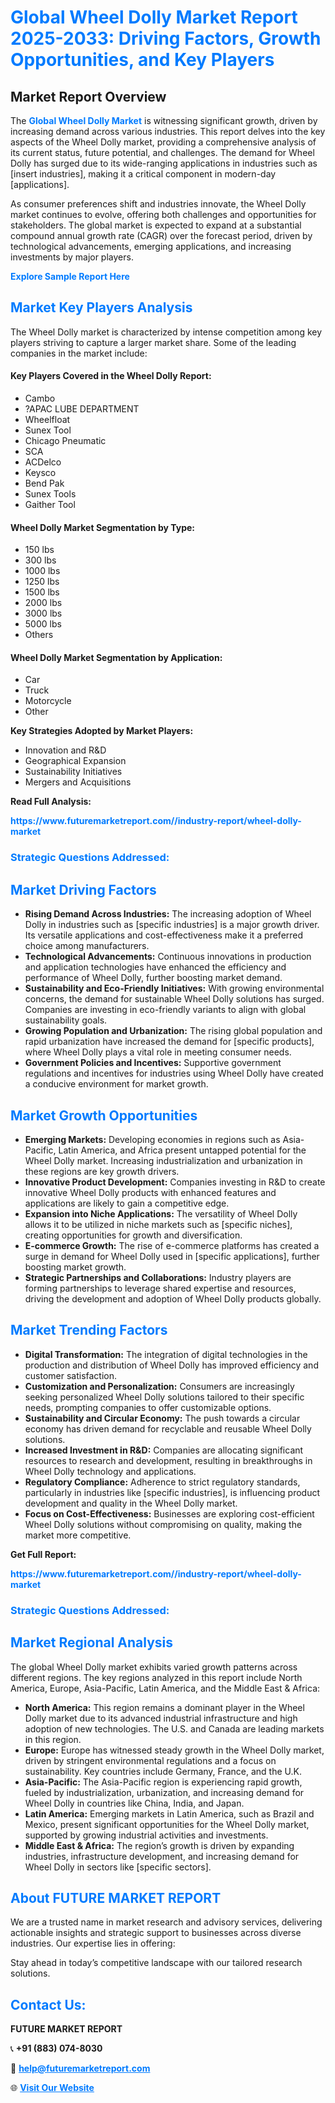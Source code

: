 <h1 style="color: #007BFF;">Global Wheel Dolly Market Report 2025-2033: Driving Factors, Growth Opportunities, and Key Players</h1>

<section id="overview">
<h2>Market Report Overview</h2>
<p>The <a href="https://www.futuremarketreport.com//industry-report/wheel-dolly-market" style="color: #007BFF; text-decoration: none;"><strong>Global Wheel Dolly Market</strong></a> is witnessing significant growth, driven by increasing demand across various industries. This report delves into the key aspects of the Wheel Dolly market, providing a comprehensive analysis of its current status, future potential, and challenges. The demand for Wheel Dolly has surged due to its wide-ranging applications in industries such as [insert industries], making it a critical component in modern-day [applications].</p>
<p>As consumer preferences shift and industries innovate, the Wheel Dolly market continues to evolve, offering both challenges and opportunities for stakeholders. The global market is expected to expand at a substantial compound annual growth rate (CAGR) over the forecast period, driven by technological advancements, emerging applications, and increasing investments by major players.</p>
</section>

<section id="overview">
<p><a href="https://www.futuremarketreport.com//request-sample/reportId=88085" style="color: #007BFF; text-decoration: none;"><strong>Explore Sample Report Here</strong></a></p>
</section>

<section id="key-players">
<h2 style="color: #007BFF;">Market Key Players Analysis</h2>
<p>The Wheel Dolly market is characterized by intense competition among key players striving to capture a larger market share. Some of the leading companies in the market include:</p>
<h4>Key Players Covered in the Wheel Dolly Report:</h4>
<ul><li>Cambo</li><li>?APAC LUBE DEPARTMENT</li><li>Wheelfloat</li><li>Sunex Tool</li><li>Chicago Pneumatic</li><li>SCA</li><li>ACDelco</li><li>Keysco</li><li>Bend Pak</li><li>Sunex Tools</li><li>Gaither Tool</li></ul>
<h4>Wheel Dolly Market Segmentation by Type:</h4>
<ul><li>150 lbs</li><li>300 lbs</li><li>1000 lbs</li><li>1250 lbs</li><li>1500 lbs</li><li>2000 lbs</li><li>3000 lbs</li><li>5000 lbs</li><li>Others</li></ul>

<h4>Wheel Dolly Market Segmentation by Application:</h4>
<ul><li>Car</li><li>Truck</li><li>Motorcycle</li><li>Other</li></ul>
<p><strong>Key Strategies Adopted by Market Players:</strong></p>
<ul>
<li>Innovation and R&D</li>
<li>Geographical Expansion</li>
<li>Sustainability Initiatives</li>
<li>Mergers and Acquisitions</li>
</ul>
</section>

<section>
<p><strong>Read Full Analysis: </strong></p><a href="https://www.futuremarketreport.com//industry-report/wheel-dolly-market" style="color: #007BFF; text-decoration: none;"><strong>https://www.futuremarketreport.com//industry-report/wheel-dolly-market</strong></a>
<h3 style="color: #007BFF;">Strategic Questions Addressed:</h3>
</section>

<section id="driving-factors">
<h2 style="color: #007BFF;">Market Driving Factors</h2>
<ul>
<li><strong>Rising Demand Across Industries:</strong> The increasing adoption of Wheel Dolly in industries such as [specific industries] is a major growth driver. Its versatile applications and cost-effectiveness make it a preferred choice among manufacturers.</li>
<li><strong>Technological Advancements:</strong> Continuous innovations in production and application technologies have enhanced the efficiency and performance of Wheel Dolly, further boosting market demand.</li>
<li><strong>Sustainability and Eco-Friendly Initiatives:</strong> With growing environmental concerns, the demand for sustainable Wheel Dolly solutions has surged. Companies are investing in eco-friendly variants to align with global sustainability goals.</li>
<li><strong>Growing Population and Urbanization:</strong> The rising global population and rapid urbanization have increased the demand for [specific products], where Wheel Dolly plays a vital role in meeting consumer needs.</li>
<li><strong>Government Policies and Incentives:</strong> Supportive government regulations and incentives for industries using Wheel Dolly have created a conducive environment for market growth.</li>
</ul>
</section>

<section id="growth-opportunities">
<h2 style="color: #007BFF;">Market Growth Opportunities</h2>
<ul>
<li><strong>Emerging Markets:</strong> Developing economies in regions such as Asia-Pacific, Latin America, and Africa present untapped potential for the Wheel Dolly market. Increasing industrialization and urbanization in these regions are key growth drivers.</li>
<li><strong>Innovative Product Development:</strong> Companies investing in R&D to create innovative Wheel Dolly products with enhanced features and applications are likely to gain a competitive edge.</li>
<li><strong>Expansion into Niche Applications:</strong> The versatility of Wheel Dolly allows it to be utilized in niche markets such as [specific niches], creating opportunities for growth and diversification.</li>
<li><strong>E-commerce Growth:</strong> The rise of e-commerce platforms has created a surge in demand for Wheel Dolly used in [specific applications], further boosting market growth.</li>
<li><strong>Strategic Partnerships and Collaborations:</strong> Industry players are forming partnerships to leverage shared expertise and resources, driving the development and adoption of Wheel Dolly products globally.</li>
</ul>
</section>

<section id="trending-factors">
<h2 style="color: #007BFF;">Market Trending Factors</h2>
<ul>
<li><strong>Digital Transformation:</strong> The integration of digital technologies in the production and distribution of Wheel Dolly has improved efficiency and customer satisfaction.</li>
<li><strong>Customization and Personalization:</strong> Consumers are increasingly seeking personalized Wheel Dolly solutions tailored to their specific needs, prompting companies to offer customizable options.</li>
<li><strong>Sustainability and Circular Economy:</strong> The push towards a circular economy has driven demand for recyclable and reusable Wheel Dolly solutions.</li>
<li><strong>Increased Investment in R&D:</strong> Companies are allocating significant resources to research and development, resulting in breakthroughs in Wheel Dolly technology and applications.</li>
<li><strong>Regulatory Compliance:</strong> Adherence to strict regulatory standards, particularly in industries like [specific industries], is influencing product development and quality in the Wheel Dolly market.</li>
<li><strong>Focus on Cost-Effectiveness:</strong> Businesses are exploring cost-efficient Wheel Dolly solutions without compromising on quality, making the market more competitive.</li>
</ul>
</section>

<section>
<p><strong>Get Full Report: </strong></p><a href="https://www.futuremarketreport.com//industry-report/wheel-dolly-market" style="color: #007BFF; text-decoration: none;"><strong>https://www.futuremarketreport.com//industry-report/wheel-dolly-market</strong></a>
<h3 style="color: #007BFF;">Strategic Questions Addressed:</h3>
</section>


<section id="regional-analysis">
<h2 style="color: #007BFF;">Market Regional Analysis</h2>
<p>The global Wheel Dolly market exhibits varied growth patterns across different regions. The key regions analyzed in this report include North America, Europe, Asia-Pacific, Latin America, and the Middle East & Africa:</p>
<ul>
<li><strong>North America:</strong> This region remains a dominant player in the Wheel Dolly market due to its advanced industrial infrastructure and high adoption of new technologies. The U.S. and Canada are leading markets in this region.</li>
<li><strong>Europe:</strong> Europe has witnessed steady growth in the Wheel Dolly market, driven by stringent environmental regulations and a focus on sustainability. Key countries include Germany, France, and the U.K.</li>
<li><strong>Asia-Pacific:</strong> The Asia-Pacific region is experiencing rapid growth, fueled by industrialization, urbanization, and increasing demand for Wheel Dolly in countries like China, India, and Japan.</li>
<li><strong>Latin America:</strong> Emerging markets in Latin America, such as Brazil and Mexico, present significant opportunities for the Wheel Dolly market, supported by growing industrial activities and investments.</li>
<li><strong>Middle East & Africa:</strong> The region’s growth is driven by expanding industries, infrastructure development, and increasing demand for Wheel Dolly in sectors like [specific sectors].</li>
</ul>
</section>

<footer>
<h2 style="color: #007BFF;">About FUTURE MARKET REPORT</h2>
<p>We are a trusted name in market research and advisory services, delivering actionable insights and strategic support to businesses across diverse industries. Our expertise lies in offering:</p>

<p>Stay ahead in today’s competitive landscape with our tailored research solutions.</p>

<h2 style="color: #007BFF;">Contact Us:</h2>
<p><strong>FUTURE MARKET REPORT</strong></p>
<p>📞 <strong>+91 (883) 074-8030</strong></p>
<p>📧 <strong><a href="mailto:help@futuremarketreport.com" style="color: #007BFF;">help@futuremarketreport.com</a></strong></p>
<p>🌐 <strong><a href="https://www.futuremarketreport.com/" style="color: #007BFF;">Visit Our Website</a></strong></p>
</footer>